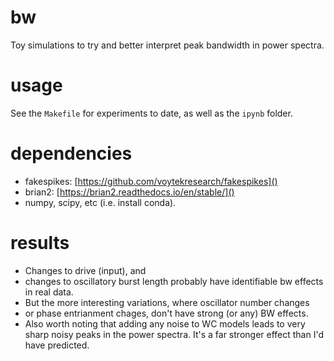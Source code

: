# bw
Toy simulations to try and better interpret peak bandwidth in power spectra. 

# usage

See the `Makefile` for experiments to date, as well as the `ipynb` folder.

# dependencies

- fakespikes: [https://github.com/voytekresearch/fakespikes]()
- brian2: [https://brian2.readthedocs.io/en/stable/]()
- numpy, scipy, etc (i.e. install conda).

# results

- Changes to drive (input), and 
- changes to oscillatory burst length probably have identifiable bw effects in real data.
- But the more interesting variations, where oscillator number changes
- or phase entrianment chages, don't have strong (or any) BW effects.
- Also worth noting that adding any noise to WC models leads to very sharp noisy peaks in the power spectra. It's a far stronger effect than I'd have predicted.
